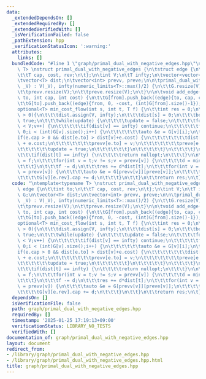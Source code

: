 ```yaml
---
data:
  _extendedDependsOn: []
  _extendedRequiredBy: []
  _extendedVerifiedWith: []
  _isVerificationFailed: false
  _pathExtension: hpp
  _verificationStatusIcon: ':warning:'
  attributes:
    links: []
  bundledCode: "#line 1 \"graph/primal_dual_with_negative_edges.hpp\"\n\ntemplate<typename\
    \ T> \nstruct primal_dual_with_negative_edges {\n\tstruct edge {\n\t\tint to;\n\
    \t\tT cap, cost, rev;\n\t};\n\tint V;\n\tT infty;\n\tvector<vector<edge>> G;\n\
    \tvector<T> dist;\n\tvector<int> prevv, preve;\n\n\tprimal_dual_with_negative_edge(int\
    \ _V) : V(_V), infty(numeric_limits<T>::max()/2) {\n\t\tG.resize(V);\n\t\tdist.resize(V);\n\
    \t\tprevv.resize(V);\n\t\tpreve.resize(V);\n\t}\n\n\tvoid add_edge(int from, int\
    \ to, int cap, int cost) {\n\t\tG[from].push_back((edge){to, cap, cost, (int)G[to].size()});\n\
    \t\tG[to].push_back((edge){from, 0, -cost, (int)G[from].size()-1});\n\t}\n\n\t\
    optional<T> min_cost_flow(int s, int t, T f) {\n\t\tint res = 0;\n\t\twhile(f\
    \ > 0){\n\t\t\tdist.assign(V, infty);\n\t\t\tdist[s] = 0;\n\t\t\tbool update =\
    \ true;\n\t\t\twhile(update) {\n\t\t\t\tupdate = false;\n\t\t\t\tfor(int v = 0;v\
    \ < V;v++) {\n\t\t\t\t\tif(dist[v] == infty) continue;\n\t\t\t\t\tfor(int i =\
    \ 0;i < (int)G[v].size();i++) {\n\t\t\t\t\t\tauto &e = G[v][i];\n\t\t\t\t\t\t\
    if(e.cap > 0 && dist[e.to] > dist[v]+e.cost) {\n\t\t\t\t\t\t\tdist[e.to] = dist[v]\
    \ + e.cost;\n\t\t\t\t\t\t\tprevv[e.to] = v;\n\t\t\t\t\t\t\tpreve[e.to] = i;\n\t\
    \t\t\t\t\t\tupdate = true;\n\t\t\t\t\t\t}\n\t\t\t\t\t}\n\t\t\t\t}\n\t\t\t}\n\n\
    \t\t\tif(dist[t] == infty) {\n\t\t\t\treturn nullopt;\n\t\t\t}\n\n\t\t\tint d\
    \ = f;\n\t\t\tfor(int v = t;v != s;v = prevv[v]) {\n\t\t\t\td = min(d, G[prevv[v]][preve[v]].cap);\n\
    \t\t\t}\n\t\t\tf -= d;\n\t\t\tres += d*dist[t];\n\t\t\tfor(int v = t;v != s;v\
    \ = prevv[v]) {\n\t\t\t\tauto &e = G[prevv[v]][preve[v]];\n\t\t\t\te.cap -= d;\n\
    \t\t\t\tG[v][e.rev].cap += d;\n\t\t\t}\n\t\t}\n\t\treturn res;\n\t}\n};\n"
  code: "\ntemplate<typename T> \nstruct primal_dual_with_negative_edges {\n\tstruct\
    \ edge {\n\t\tint to;\n\t\tT cap, cost, rev;\n\t};\n\tint V;\n\tT infty;\n\tvector<vector<edge>>\
    \ G;\n\tvector<T> dist;\n\tvector<int> prevv, preve;\n\n\tprimal_dual_with_negative_edge(int\
    \ _V) : V(_V), infty(numeric_limits<T>::max()/2) {\n\t\tG.resize(V);\n\t\tdist.resize(V);\n\
    \t\tprevv.resize(V);\n\t\tpreve.resize(V);\n\t}\n\n\tvoid add_edge(int from, int\
    \ to, int cap, int cost) {\n\t\tG[from].push_back((edge){to, cap, cost, (int)G[to].size()});\n\
    \t\tG[to].push_back((edge){from, 0, -cost, (int)G[from].size()-1});\n\t}\n\n\t\
    optional<T> min_cost_flow(int s, int t, T f) {\n\t\tint res = 0;\n\t\twhile(f\
    \ > 0){\n\t\t\tdist.assign(V, infty);\n\t\t\tdist[s] = 0;\n\t\t\tbool update =\
    \ true;\n\t\t\twhile(update) {\n\t\t\t\tupdate = false;\n\t\t\t\tfor(int v = 0;v\
    \ < V;v++) {\n\t\t\t\t\tif(dist[v] == infty) continue;\n\t\t\t\t\tfor(int i =\
    \ 0;i < (int)G[v].size();i++) {\n\t\t\t\t\t\tauto &e = G[v][i];\n\t\t\t\t\t\t\
    if(e.cap > 0 && dist[e.to] > dist[v]+e.cost) {\n\t\t\t\t\t\t\tdist[e.to] = dist[v]\
    \ + e.cost;\n\t\t\t\t\t\t\tprevv[e.to] = v;\n\t\t\t\t\t\t\tpreve[e.to] = i;\n\t\
    \t\t\t\t\t\tupdate = true;\n\t\t\t\t\t\t}\n\t\t\t\t\t}\n\t\t\t\t}\n\t\t\t}\n\n\
    \t\t\tif(dist[t] == infty) {\n\t\t\t\treturn nullopt;\n\t\t\t}\n\n\t\t\tint d\
    \ = f;\n\t\t\tfor(int v = t;v != s;v = prevv[v]) {\n\t\t\t\td = min(d, G[prevv[v]][preve[v]].cap);\n\
    \t\t\t}\n\t\t\tf -= d;\n\t\t\tres += d*dist[t];\n\t\t\tfor(int v = t;v != s;v\
    \ = prevv[v]) {\n\t\t\t\tauto &e = G[prevv[v]][preve[v]];\n\t\t\t\te.cap -= d;\n\
    \t\t\t\tG[v][e.rev].cap += d;\n\t\t\t}\n\t\t}\n\t\treturn res;\n\t}\n};\n"
  dependsOn: []
  isVerificationFile: false
  path: graph/primal_dual_with_negative_edges.hpp
  requiredBy: []
  timestamp: '2025-01-25 17:19:13+09:00'
  verificationStatus: LIBRARY_NO_TESTS
  verifiedWith: []
documentation_of: graph/primal_dual_with_negative_edges.hpp
layout: document
redirect_from:
- /library/graph/primal_dual_with_negative_edges.hpp
- /library/graph/primal_dual_with_negative_edges.hpp.html
title: graph/primal_dual_with_negative_edges.hpp
---
```

